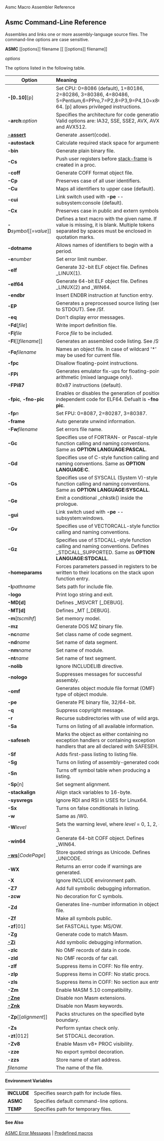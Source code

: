 Asmc Macro Assembler Reference

## Asmc Command-Line Reference

Assembles and links one or more assembly-language source files. The command-line options are case sensitive.

**ASMC** [[options]] filename [[ [[options]] filename]]

_options_

The options listed in the following table.

| Option | Meaning |
| ------ |:------- |
| **-[0..10]**[p] | Set CPU: 0=8086 (default), 1=80186, 2=80286, 3=80386, 4=80486, 5=Pentium,6=PPro,7=P2,8=P3,9=P4,10=x86-64\. [p] allows privileged instructions. |
| **-arch**:_option_ | Specifies the architecture for code generation. Valid options are: IA32, SSE, SSE2, AVX, AVX2, and AVX512. |
| [**-assert**](../directive/dot_assert.md) | Generate .assert(code). |
| **-autostack** | Calculate required stack space for arguments. |
| **-bin** | Generate plain binary file. |
| **-Cs** | Push user registers before [stack-frame](../directive/opt_cstack.md) is created in a proc. |
| **-coff** | Generate COFF format object file. |
| **-Cp** | Preserves case of all user identifiers. |
| **-Cu** | Maps all identifiers to upper case (default). |
| **-cui** | Link switch used with **-pe** -- subsystem:console (default). |
| **-Cx** | Preserves case in public and extern symbols. |
| **-D**_symbol_[[=_value_]] | Defines a text macro with the given name. If value is missing, it is blank. Multiple tokens separated by spaces must be enclosed in quotation marks. |
| **-dotname** | Allows names of identifiers to begin with a period. |
| **-e**_number_ | Set error limit number. |
| **-elf** | Generate 32-bit ELF object file. Defines _LINUX(1). |
| **-elf64** | Generate 64-bit ELF object file. Defines _LINUX(2) and _WIN64. |
| **-endbr** | Insert ENDBR instruction at function entry. |
| **-EP** | Generates a preprocessed source listing (sent to STDOUT). See /Sf. |
| **-eq** | Don't display error messages. |
| **-Fd**[_file_] | Write import definition file. |
| **-Fi**_file_ | Force _file_ to be included. |
| **-Fl**[[_filename_]] | Generates an assembled code listing. See /Sf. |
| **-Fo**_filename_ | Names an object file. In case of wildcard '*' may be used for current file. |
| **-fpc** | Disallow floating-point instructions. |
| **-FPi** | Generates emulator fix-ups for floating-point arithmetic (mixed language only). |
| **-FPi87** | 80x87 instructions (default). |
| **-fpic**, **-fno-pic** | Enables or disables the generation of position-independent code for ELF64. Defualt is **-fno-pic**. |
| **-fp**_n_ | Set FPU: 0=8087, 2=80287, 3=80387. |
| **-frame** | Auto generate unwind information. |
| **-Fw**_filename_ | Set errors file name. |
| **-Gc** | Specifies use of FORTRAN- or Pascal-style function calling and naming conventions. Same as **OPTION LANGUAGE:PASCAL**. |
| **-Gd** | Specifies use of C-style function calling and naming conventions. Same as **OPTION LANGUAGE:C**. |
| **-Gs** | Specifies use of SYSCALL (System V)-style function calling and naming conventions. Same as **OPTION LANGUAGE:SYSCALL**. |
| **-Ge** | Emit a conditional _chkstk() inside the prologue. |
| **-gui** | Link switch used with **-pe** -- subsystem:windows. |
| **-Gv** | Specifies use of VECTORCALL-style function calling and naming conventions. |
| **-Gz** | Specifies use of STDCALL-style function calling and naming conventions. Defines _STDCALL_SUPPORTED. Same as **OPTION LANGUAGE:STDCALL**. |
| **-homeparams** | Forces parameters passed in registers to be written to their locations on the stack upon function entry. |
| **-I**_pathname_ | Sets path for include file. |
| **-logo** | Print logo string and exit. |
| **-MD[d]** | Defines _MSVCRT [_DEBUG]. |
| **-MT[d]** | Defines _MT [_DEBUG]. |
| **-m**[_tscmlhf_] | Set memory model. |
| **-mz** | Generate DOS MZ binary file. |
| **-nc**_name_ | Set class name of code segment. |
| **-nd**_name_ | Set name of data segment. |
| **-nm**_name_ | Set name of module. |
| **-nt**_name_ | Set name of text segment. |
| **-nolib** | Ignore INCLUDELIB directive. |
| **-nologo** | Suppresses messages for successful assembly. |
| **-omf** | Generates object module file format (OMF) type of object module. |
| **-pe** | Generate PE binary file, 32/64-bit. |
| **-q** | Suppress copyright message. |
| **-r** | Recurse subdirectories with use of wild args. |
| **-Sa** | Turns on listing of all available information. |
| **-safeseh** | Marks the object as either containing no exception handlers or containing exception handlers that are all declared with SAFESEH. |
| **-Sf** | Adds first-pass listing to listing file. |
| **-Sg** | Turns on listing of assembly-generated code. |
| **-Sn** | Turns off symbol table when producing a listing. |
| **-Sp**[n] | Set segment alignment. |
| **-stackalign** | Align stack variables to 16-byte. |
| **-sysvregs** | Ignore RDI and RSI in USES for Linux64. |
| **-Sx** | Turns on false conditionals in listing. |
| **-w** | Same as /W0. |
| **-W**_level_ | Sets the warning level, where _level_ = 0, 1, 2, or 3.|
| **-win64** | Generate 64-bit COFF object. Defines _WIN64. |
| [**-ws**](../directive/opt_wstring.md)[_CodePage_] | Store quoted strings as Unicode. Defines _UNICODE. |
| **-WX** | Returns an error code if warnings are generated. |
| **-X** | Ignore INCLUDE environment path. |
| **-Z7** | Add full symbolic debugging information. |
| **-zcw** | No decoration for C symbols. |
| **-Zd** | Generates line-number information in object file. |
| **-Zf** | Make all symbols public. |
| **-zf**[01] | Set FASTCALL type: MS/OW. |
| **-Zg** | Generate code to match Masm. |
| [**-Zi**](Zi.md) | Add symbolic debugging information. |
| **-zlc** | No OMF records of data in code. |
| **-zld** | No OMF records of far call. |
| **-zlf** | Suppress items in COFF: No file entry. |
| **-zlp** | Suppress items in COFF: No static procs. |
| **-zls** | Suppress items in COFF: No section aux entry. |
| **-Zm** | Enable MASM 5.10 compatibility. |
| [**-Zne**](Zne.md) | Disable non Masm extensions. |
| [**-Znk**](Znk.md) | Disable non Masm keywords. |
| **-Zp**[[_alignment_]] | Packs structures on the specified byte boundary. |
| **-Zs** | Perform syntax check only. |
| **-zt**[012] | Set STDCALL decoration. |
| **-Zv8** | Enable Masm v8+ PROC visibility. |
| **-zze** | No export symbol decoration. |
| **-zzs** | Store name of start address. |
| _filename_ | The name of the file. |

#### Environment Variables

| | |
| -------- |:------- |
| **INCLUDE** | Specifies search path for include files. |
| **ASMC** | Specifies default command-line options. |
| **TEMP** | Specifies path for temporary files. |

#### See Also

[ASMC Error Messages](../error/readme.md) | [Predefined macros](../symbol/readme.md)
